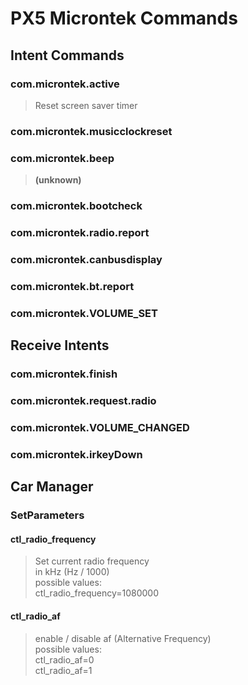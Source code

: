 # PX5 Microntek Commands

## Intent Commands

### com.microntek.active
> Reset screen saver timer

### com.microntek.musicclockreset

### com.microntek.beep
> **(unknown)**  

### com.microntek.bootcheck

### com.microntek.radio.report

### com.microntek.canbusdisplay

### com.microntek.bt.report

### com.microntek.VOLUME_SET

## Receive Intents

### com.microntek.finish

### com.microntek.request.radio

### com.microntek.VOLUME_CHANGED

### com.microntek.irkeyDown

## Car Manager

### SetParameters

#### ctl_radio_frequency
> Set current radio frequency  
> in kHz (Hz / 1000)  
> possible values:  
> ctl_radio_frequency=1080000

#### ctl_radio_af
> enable / disable af (Alternative Frequency)  
> possible values:  
> ctl_radio_af=0  
> ctl_radio_af=1  
